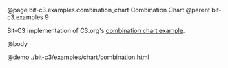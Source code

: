 @page bit-c3.examples.combination_chart Combination Chart
@parent bit-c3.examples 9

Bit-C3 implementation of C3.org's [combination chart example](http://c3js.org/samples/chart_combination.html).

@body

@demo ./bit-c3/examples/chart/combination.html